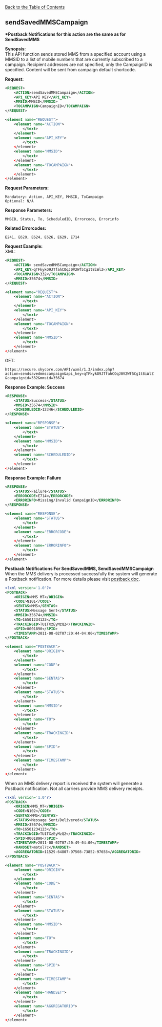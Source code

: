 [Back to the Table of Contents](/1.3/README.md)

## sendSavedMMSCampaign

__*Postback Notifications for this action are the same as for SendSavedMMS__

__Synopsis:__  
This API function sends stored MMS from a specified account using a MMSID to a list of mobile numbers that are currently subscribed to a campaign. Recipient addresses are not specified, only the CampaignID is specified. Content will be sent from campaign default shortcode.

__Request:__
```xml
<REQUEST>
	<ACTION>sendSavedMMSCampaign</ACTION>
    <API_KEY>API KEY</API_KEY>
    <MMSID>MMSID</MMSID>
    <TOCAMPAIGN>CampaignID</TOCAMPAIGN>
</REQUEST>
```

```xml
<element name="REQUEST">
	<element name="ACTION">
		</text>
	</element>
	<element name="API_KEY">
		</text>
	</element>
	<element name="MMSID">
		</text>
	</element>
	<element name="TOCAMPAIGN">
		</text>
	</element>
</element>
```

__Request Parameters:__

    Mandatory: Action, API_KEY, MMSID, ToCampaign
    Optional: N/A

__Response Parameters:__

    MMSID, Status, To, ScheduledID, Errorcode, Errorinfo

__Related Errorcodes:__

    E241, E620, E624, E626, E629, E714

__Request Example:__  
XML:
```xml
<REQUEST>
    <ACTION> sendSavedMMSCampaign</ACTION>
    <API_KEY>qTFkykO9JTfahCOqJ0V2Wf5Cg1t8iWlZ</API_KEY>
    <TOCAMPAIGN>332</TOCAMPAIGN>
    <MMSID>35674</MMSID>
</REQUEST>
```

```xml
<element name="REQUEST">
	<element name="ACTION">
		</text>
	</element>
	<element name="API_KEY">
		</text>
	</element>
	<element name="TOCAMPAIGN">
		</text>
	</element>
	<element name="MMSID">
		</text>
	</element>
</element>
```

GET:

    https://secure.skycore.com/API/wxml/1.3/index.php?action=sendsavedmmscampaign&api_key=qTFkykO9JTfahCOqJ0V2Wf5Cg1t8iWlZ
    &campaignid=332&mmsid=35674

__Response Example: Success__
```xml
<RESPONSE>
    <STATUS>Success</STATUS>
    <MMSID>35674</MMSID>
    <SCHEDULEDID>12346</SCHEDULEDID>
</RESPONSE>
```

```xml
<element name="RESPONSE">
	<element name="STATUS">
		</text>
	</element>
	<element name="MMSID">
		</text>
	</element>
	<element name="SCHEDULEDID">
		</text>
	</element>
</element>
```

__Response Example: Failure__
```xml
<RESPONSE>
    <STATUS>Failure</STATUS>
    <ERRORCODE>E714</ERRORCODE>
    <ERRORINFO>Missing/Invalid CampaignID</ERRORINFO>
</RESPONSE>
```

```xml
<element name="RESPONSE">
	<element name="STATUS">
		</text>
	</element>
	<element name="ERRORCODE">
		</text>
	</element>
	<element name="ERRORINFO">
		</text>
	</element>
</element>
```

__Postback Notifications For SendSavedMMS, SendSavedMMSCampaign__  
When the MMS delivery is processed successfully the system will generate a Postback notification. For more details please visit [postback doc](https://github.com/SkycoreMobile/API/blob/master/1.3/CONTENTS/POSTBACK_NOTIFICATION_SYSTEM.md).
```xml
<?xml version='1.0'?>
<POSTBACK>
	<ORIGIN>MMS_MT</ORIGIN>
	<CODE>N101</CODE>
	<SENTAS>MMS</SENTAS>
	<STATUS>Message Sent</STATUS>
	<MMSID>35674</MMSID>
	<TO>16501234123</TO>
	<TRACKINGID>TU1TXzEyMzQ2</TRACKINGID>
	<SPID>0001890</SPID>
	<TIMESTAMP>2011-08-02T07:20:44-04:00</TIMESTAMP>
</POSTBACK>
```

```xml
<element name="POSTBACK">
	<element name="ORIGIN">
		</text>
	</element>
	<element name="CODE">
		</text>
	</element>
	<element name="SENTAS">
		</text>
	</element>
	<element name="STATUS">
		</text>
	</element>
	<element name="MMSID">
		</text>
	</element>
	<element name="TO">
		</text>
	</element>
	<element name="TRACKINGID">
		</text>
	</element>
	<element name="SPID">
		</text>
	</element>
	<element name="TIMESTAMP">
		</text>
	</element>
</element>
```

When an MMS delivery report is received the system will generate a Postback notification. Not all carriers provide MMS delivery receipts.
```xml
<?xml version='1.0'?>
<POSTBACK>
	<ORIGIN>MMS_MT</ORIGIN>
	<CODE>N102</CODE>
	<SENTAS>MMS</SENTAS>
	<STATUS>Message Sent/Delivered</STATUS>
	<MMSID>35674</MMSID>
	<TO>16501234123</TO>
	<TRACKINGID>TU1TXzEyMzQ2</TRACKINGID>
	<SPID>0001890</SPID>
	<TIMESTAMP>2011-08-02T07:20:49-04:00</TIMESTAMP>
	<HANDSET>motol7c</HANDSET>
	<AGGREGATORID>11529-64807-97508-73852-97658</AGGREGATORID>
</POSTBACK>
```

```xml
<element name="POSTBACK">
	<element name="ORIGIN">
		</text>
	</element>
	<element name="CODE">
		</text>
	</element>
	<element name="SENTAS">
		</text>
	</element>
	<element name="STATUS">
		</text>
	</element>
	<element name="MMSID">
		</text>
	</element>
	<element name="TO">
		</text>
	</element>
	<element name="TRACKINGID">
		</text>
	</element>
	<element name="SPID">
		</text>
	</element>
	<element name="TIMESTAMP">
		</text>
	</element>
	<element name="HANDSET">
		</text>
	</element>
	<element name="AGGREGATORID">
		</text>
	</element>
</element>
```
